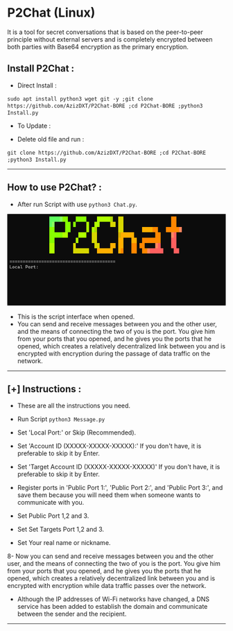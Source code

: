 # P2Chat (Linux)
It is a tool for secret conversations that is based on the peer-to-peer principle without external servers and is completely encrypted between both parties with Base64 encryption as the primary encryption.
## Install P2Chat :
- Direct Install  : 
```
sudo apt install python3 wget git -y ;git clone https://github.com/AzizDXT/P2Chat-BORE ;cd P2Chat-BORE ;python3 Install.py
```
- To Update :

* Delete old file and run :
```
git clone https://github.com/AzizDXT/P2Chat-BORE ;cd P2Chat-BORE ;python3 Install.py
```
- -------------------------------------------------------------------------------
## How to use P2Chat? :
- After run Script with use ```python3 Chat.py```.
 
![Cardio](https://raw.githubusercontent.com/AzizDXT/P2Chat/main/Picture-1.png)
- This is the script interface when opened.
- You can send and receive messages between you and the other user, and the means of connecting the two of you is the port. You give him from your ports that you opened, and he gives you the ports that he opened, which creates a relatively decentralized link between you and is encrypted with encryption during the passage of data traffic on the network.
- --------------------------------------------------------------------------------
## [+] Instructions :
- These are all the instructions you need.

- Run Script ```python3 Message.py```
  
- Set 'Local Port:' or Skip (Recommended).
  
- Set 'Account ID (XXXXX-XXXXX-XXXXX):' If you don't have, it is preferable to skip it by Enter.
  
- Set 'Target Account ID (XXXXX-XXXXX-XXXXX)' If you don't have, it is preferable to skip it by Enter.
  
- Register ports in 'Public Port 1:', 'Public Port 2:', and 'Public Port 3:', and save them because you will need them when someone wants to communicate with you.
  
- Set Public Port 1,2 and 3.
  
- Set Set Targets Port 1,2 and 3.
  
- Set Your real name or nickname.
  
8- Now you can send and receive messages between you and the other user, and the means of connecting the two of you is the port. You give him from your ports that you opened, and he gives you the ports that he opened, which creates a relatively decentralized link between you and is encrypted with encryption while data traffic passes over the network.
* Although the IP addresses of Wi-Fi networks have changed, a DNS service has been added to establish the domain and communicate between the sender and the recipient.
- -------------------------------------------------------------------------------
